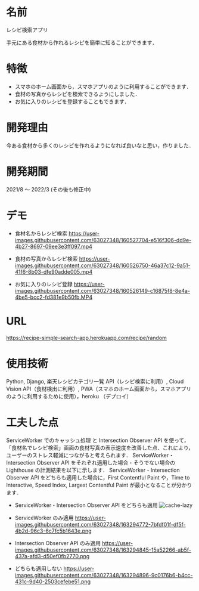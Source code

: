 # 名前
レシピ検索アプリ
 
手元にある食材から作れるレシピを簡単に知ることができます．
 
 
# 特徴
 
- スマホのホーム画面から，スマホアプリのように利用することができます．
- 食材の写真からレシピを検索できるようにしました．
- お気に入りのレシピを登録することもできます．

# 開発理由

今ある食材から多くのレシピを作れるようになれば良いなと思い，作りました．

# 開発期間

2021/8 〜 2022/3 (その後も修正中)


# デモ
 
- 食材名からレシピ検索
https://user-images.githubusercontent.com/63027348/160527704-e516f306-dd9e-4b27-8697-09ee3e3ff097.mp4

- 食材の写真からレシピ検索
https://user-images.githubusercontent.com/63027348/160526750-46a37c12-9a51-41f6-8b03-dfe90adde005.mp4

- お気に入りのレシピ登録
https://user-images.githubusercontent.com/63027348/160526149-c16875f8-8e4a-4be5-bcc2-fd381e9b50fb.MP4

# URL

https://recipe-simple-search-app.herokuapp.com/recipe/random

# 使用技術

Python, Django, 楽天レシピカテゴリ一覧 API（レシピ検索に利用）, Cloud Vision API（食材検出に利用）, PWA（スマホのホーム画面から，スマホアプリのように利用するために使用），heroku （デプロイ）

# 工夫した点

ServiceWorker でのキャッシュ処理 と Intersection Observer API を使って，「食材名でレシピ検索」画面の食材写真の表示速度を改善した点．これにより，ユーザーのストレス軽減につながると考えられます．
ServiceWorker・Intersection Observer API をそれぞれ適用した場合・そうでない場合の Lighthouse の計測結果を以下に示します．
ServiceWorker・Intersection Observer API をどちらも適用した場合に，First Contentful Paint や，Time to Interactive, Speed Index, Largest Contentful Paint が最小となることが分かります．

- ServiceWorker・Intersection Observer API をどちらも適用
![cache-lazy](https://user-images.githubusercontent.com/63027348/163294687-327e18a9-ef0f-4787-b184-249d1687df7a.png)

- ServiceWorker のみ適用
https://user-images.githubusercontent.com/63027348/163294772-7bfdf01f-df5f-4b2d-96c3-6c7fc5b1643e.png

- Intersection Observer API のみ適用
https://user-images.githubusercontent.com/63027348/163294845-15a52266-ab5f-437a-afd3-d50ef0fb2770.png

- どちらも適用しない
https://user-images.githubusercontent.com/63027348/163294896-9c0176b6-b4cc-431c-9d40-2503cefebe51.png

 
<!--
# Requirement
 
"hoge"を動かすのに必要なライブラリなどを列挙する
 
* huga 3.5.2
* hogehuga 1.0.2
 
# Installation
 
Requirementで列挙したライブラリなどのインストール方法を説明する
 
```bash
pip install huga_package
```
 
# Usage
 
DEMOの実行方法など、"hoge"の基本的な使い方を説明する
 
```bash
git clone https://github.com/hoge/~
cd examples
python demo.py
```
 
# Note
 
注意点などがあれば書く
 
# Author
 
作成情報を列挙する
-->
